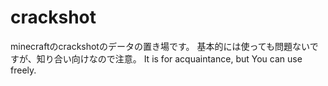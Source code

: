 crackshot
=========
minecraftのcrackshotのデータの置き場です。
基本的には使っても問題ないですが、知り合い向けなので注意。
It is for acquaintance, but You can use freely.
